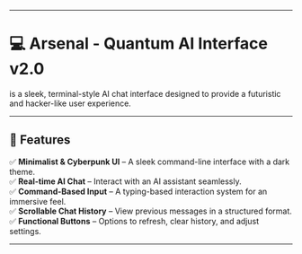 
---

# 💻 Arsenal - Quantum AI Interface v2.0  

 is a sleek, terminal-style AI chat interface designed to provide a futuristic and hacker-like user experience.  

---

## 🌟 Features  

✅ **Minimalist & Cyberpunk UI** – A sleek command-line interface with a dark theme.  
✅ **Real-time AI Chat** – Interact with an AI assistant seamlessly.  
✅ **Command-Based Input** – A typing-based interaction system for an immersive feel.  
✅ **Scrollable Chat History** – View previous messages in a structured format.  
✅ **Functional Buttons** – Options to refresh, clear history, and adjust settings.  

---

